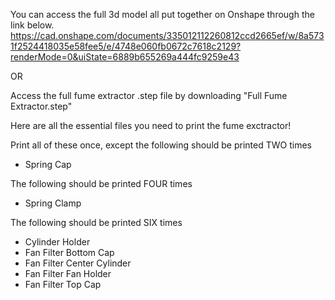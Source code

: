 You can access the full 3d model all put together on Onshape through the link below.
https://cad.onshape.com/documents/335012112260812ccd2665ef/w/8a5731f2524418035e58fee5/e/4748e060fb0672c7618c2129?renderMode=0&uiState=6889b655269a444fc9259e43

OR

Access the full fume extractor .step file by downloading "Full Fume Extractor.step"

Here are all the essential files you need to print the fume exctractor!

Print all of these once, except the following should be printed TWO times

- Spring Cap

The following should be printed FOUR times

- Spring Clamp

The following should be printed SIX times

- Cylinder Holder
- Fan Filter Bottom Cap
- Fan Filter Center Cylinder
- Fan Filter Fan Holder
- Fan Filter Top Cap
